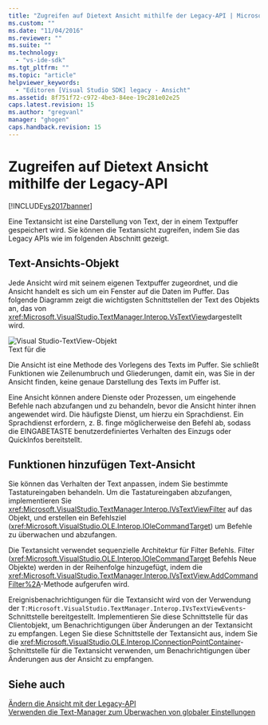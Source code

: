 ```yaml
---
title: "Zugreifen auf Dietext Ansicht mithilfe der Legacy-API | Microsoft Docs"
ms.custom: ""
ms.date: "11/04/2016"
ms.reviewer: ""
ms.suite: ""
ms.technology: 
  - "vs-ide-sdk"
ms.tgt_pltfrm: ""
ms.topic: "article"
helpviewer_keywords: 
  - "Editoren [Visual Studio SDK] legacy - Ansicht"
ms.assetid: 8f751f72-c972-4be3-84ee-19c281e02e25
caps.latest.revision: 15
ms.author: "gregvanl"
manager: "ghogen"
caps.handback.revision: 15
---
```

# Zugreifen auf Dietext Ansicht mithilfe der Legacy-API
[!INCLUDE[vs2017banner](../code-quality/includes/vs2017banner.md)]

Eine Textansicht ist eine Darstellung von Text, der in einem Textpuffer gespeichert wird.  Sie können die Textansicht zugreifen, indem Sie das Legacy APIs wie im folgenden Abschnitt gezeigt.  
  
## Text\-Ansichts\-Objekt  
 Jede Ansicht wird mit seinem eigenen Textpuffer zugeordnet, und die Ansicht handelt es sich um ein Fenster auf die Daten im Puffer.  Das folgende Diagramm zeigt die wichtigsten Schnittstellen der Text des Objekts an, das von <xref:Microsoft.VisualStudio.TextManager.Interop.VsTextView>dargestellt wird.  
  
 ![Visual Studio&#45;TextView&#45;Objekt](~/extensibility/media/vstextview.gif "vstextview")  
Text für die  
  
 Die Ansicht ist eine Methode des Vorlegens des Texts im Puffer.  Sie schließt Funktionen wie Zeilenumbruch und Gliederungen, damit ein, was Sie in der Ansicht finden, keine genaue Darstellung des Texts im Puffer ist.  
  
 Eine Ansicht können andere Dienste oder Prozessen, um eingehende Befehle nach abzufangen und zu behandeln, bevor die Ansicht hinter ihnen angewendet wird.  Die häufigste Dienst, um hierzu ein Sprachdienst.  Ein Sprachdienst erfordern, z. B. finge möglicherweise den Befehl ab, sodass die EINGABETASTE benutzerdefiniertes Verhalten des Einzugs oder QuickInfos bereitstellt.  
  
## Funktionen hinzufügen Text\-Ansicht  
 Sie können das Verhalten der Text anpassen, indem Sie bestimmte Tastatureingaben behandeln.  Um die Tastatureingaben abzufangen, implementieren Sie <xref:Microsoft.VisualStudio.TextManager.Interop.IVsTextViewFilter> auf das Objekt, und erstellen ein Befehlsziel \(<xref:Microsoft.VisualStudio.OLE.Interop.IOleCommandTarget>\) um Befehle zu überwachen und abzufangen.  
  
 Die Textansicht verwendet sequenzielle Architektur für Filter Befehls.  Filter \(<xref:Microsoft.VisualStudio.OLE.Interop.IOleCommandTarget> Befehls Neue Objekte\) werden in der Reihenfolge hinzugefügt, indem die <xref:Microsoft.VisualStudio.TextManager.Interop.IVsTextView.AddCommandFilter%2A>\-Methode aufgerufen wird.  
  
 Ereignisbenachrichtigungen für die Textansicht wird von der Verwendung der `T:Microsoft.VisualStudio.TextManager.Interop.IVsTextViewEvents`\-Schnittstelle bereitgestellt.  Implementieren Sie diese Schnittstelle für das Clientobjekt, um Benachrichtigungen über Änderungen an der Textansicht zu empfangen.  Legen Sie diese Schnittstelle der Textansicht aus, indem Sie die <xref:Microsoft.VisualStudio.OLE.Interop.IConnectionPointContainer>\-Schnittstelle für die Textansicht verwenden, um Benachrichtigungen über Änderungen aus der Ansicht zu empfangen.  
  
## Siehe auch  
 [Ändern die Ansicht mit der Legacy\-API](../extensibility/changing-view-settings-by-using-the-legacy-api.md)   
 [Verwenden die Text\-Manager zum Überwachen von globaler Einstellungen](../extensibility/using-the-text-manager-to-monitor-global-settings.md)